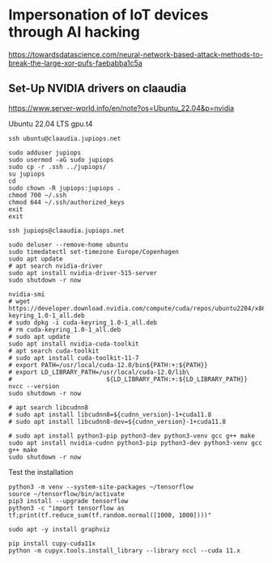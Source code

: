 # Impersonation of IoT devices through AI hacking

https://towardsdatascience.com/neural-network-based-attack-methods-to-break-the-large-xor-pufs-faebabba1c5a

## Set-Up NVIDIA drivers on claaudia

https://www.server-world.info/en/note?os=Ubuntu_22.04&p=nvidia

Ubuntu 22.04 LTS
gpu.t4

```shell
ssh ubuntu@claaudia.jupiops.net
```

```shell
sudo adduser jupiops
sudo usermod -aG sudo jupiops
sudo cp -r .ssh ../jupiops/
su jupiops
cd
sudo chown -R jupiops:jupiops .
chmod 700 ~/.ssh
chmod 644 ~/.ssh/authorized_keys
exit
exit
```

```shell
ssh jupiops@claaudia.jupiops.net
```

```shell
sudo deluser --remove-home ubuntu
sudo timedatectl set-timezone Europe/Copenhagen
sudo apt update
# apt search nvidia-driver
sudo apt install nvidia-driver-515-server
sudo shutdown -r now
```

```shell
nvidia-smi
# wget https://developer.download.nvidia.com/compute/cuda/repos/ubuntu2204/x86_64/cuda-keyring_1.0-1_all.deb
# sudo dpkg -i cuda-keyring_1.0-1_all.deb
# rm cuda-keyring_1.0-1_all.deb
# sudo apt update
sudo apt install nvidia-cuda-toolkit
# apt search cuda-toolkit
# sudo apt install cuda-toolkit-11-7
# export PATH=/usr/local/cuda-12.0/bin${PATH:+:${PATH}}
# export LD_LIBRARY_PATH=/usr/local/cuda-12.0/lib\
#                          ${LD_LIBRARY_PATH:+:${LD_LIBRARY_PATH}}
nvcc --version
sudo shutdown -r now
```

```shell
# apt search libcudnn8
# sudo apt install libcudnn8=${cudnn_version}-1+cuda11.8
# sudo apt install libcudnn8-dev=${cudnn_version}-1+cuda11.8
```

```shell
# sudo apt install python3-pip python3-dev python3-venv gcc g++ make
sudo apt install nvidia-cudnn python3-pip python3-dev python3-venv gcc g++ make
sudo shutdown -r now
```

Test the installation

```shell
python3 -m venv --system-site-packages ~/tensorflow
source ~/tensorflow/bin/activate
pip3 install --upgrade tensorflow
python3 -c "import tensorflow as tf;print(tf.reduce_sum(tf.random.normal([1000, 1000])))"
```

```shell
sudo apt -y install graphviz
```

```shell
pip install cupy-cuda11x
python -m cupyx.tools.install_library --library nccl --cuda 11.x
```
